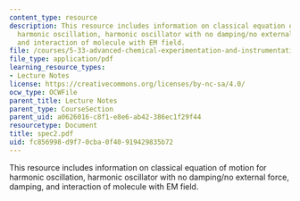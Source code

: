 ```yaml
---
content_type: resource
description: This resource includes information on classical equation of motion for
  harmonic oscillation, harmonic oscillator with no damping/no external force, damping,
  and interaction of molecule with EM field.
file: /courses/5-33-advanced-chemical-experimentation-and-instrumentation-fall-2007/fc856998d9f70cba0f40919429835b72_spec2.pdf
file_type: application/pdf
learning_resource_types:
- Lecture Notes
license: https://creativecommons.org/licenses/by-nc-sa/4.0/
ocw_type: OCWFile
parent_title: Lecture Notes
parent_type: CourseSection
parent_uid: a0626016-c8f1-e8e6-ab42-386ec1f29f44
resourcetype: Document
title: spec2.pdf
uid: fc856998-d9f7-0cba-0f40-919429835b72
---
```

This resource includes information on classical equation of motion for harmonic oscillation, harmonic oscillator with no damping/no external force, damping, and interaction of molecule with EM field.